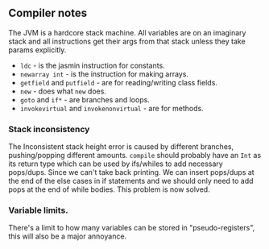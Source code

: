 ## Compiler notes

The JVM is a hardcore stack machine. All variables are on an imaginary
stack and all instructions get their args from that stack unless they take
params explicitly.

* `ldc` - is the jasmin instruction for constants.
* `newarray int` - is the instruction for making arrays.
* `getfield` and `putfield` - are for reading/writing class fields.
* `new` - does what `new` does.
* `goto` and `if*` - are branches and loops.
* `invokevirtual` and `invokenonvirtual` - are for methods.


### Stack inconsistency

The Inconsistent stack height error is caused by different branches,
pushing/popping different amounts. `compile` should probably have an `Int`
as its return type which can be used by ifs/whiles to add
necessary pops/dups. Since we can't take back printing. We can insert
pops/dups at the end of the else cases in if statements and we should only
need to add pops at the end of while bodies. This problem is now solved.

### Variable limits.
There's a limit to how many variables can be stored in "pseudo-registers",
this will also be a major annoyance.
